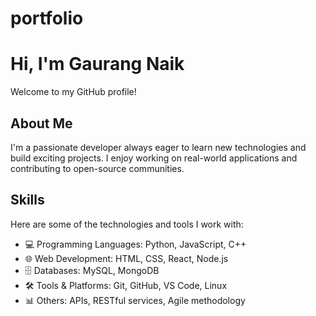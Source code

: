 # portfolio
#  Hi, I'm Gaurang Naik

Welcome to my GitHub profile!

##  About Me

I'm a passionate developer always eager to learn new technologies and build exciting projects. I enjoy working on real-world applications and contributing to open-source communities.

## Skills

Here are some of the technologies and tools I work with:

- 💻 Programming Languages: Python, JavaScript, C++
- 🌐 Web Development: HTML, CSS, React, Node.js
- 🗄️ Databases: MySQL, MongoDB
- 🛠️ Tools & Platforms: Git, GitHub, VS Code, Linux
- 📊 Others: APIs, RESTful services, Agile methodology
